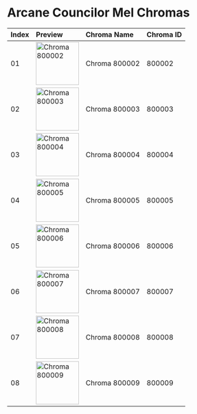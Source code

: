 # Arcane Councilor Mel Chromas

| Index | Preview | Chroma Name | Chroma ID |
|:---|:---|:---|:---|
| 01 | <img src='https://raw.communitydragon.org/latest/plugins/rcp-be-lol-game-data/global/default/v1/champion-chroma-images/800/800002.png' alt='Chroma 800002' width='100'> | Chroma 800002 | 800002 |
| 02 | <img src='https://raw.communitydragon.org/latest/plugins/rcp-be-lol-game-data/global/default/v1/champion-chroma-images/800/800003.png' alt='Chroma 800003' width='100'> | Chroma 800003 | 800003 |
| 03 | <img src='https://raw.communitydragon.org/latest/plugins/rcp-be-lol-game-data/global/default/v1/champion-chroma-images/800/800004.png' alt='Chroma 800004' width='100'> | Chroma 800004 | 800004 |
| 04 | <img src='https://raw.communitydragon.org/latest/plugins/rcp-be-lol-game-data/global/default/v1/champion-chroma-images/800/800005.png' alt='Chroma 800005' width='100'> | Chroma 800005 | 800005 |
| 05 | <img src='https://raw.communitydragon.org/latest/plugins/rcp-be-lol-game-data/global/default/v1/champion-chroma-images/800/800006.png' alt='Chroma 800006' width='100'> | Chroma 800006 | 800006 |
| 06 | <img src='https://raw.communitydragon.org/latest/plugins/rcp-be-lol-game-data/global/default/v1/champion-chroma-images/800/800007.png' alt='Chroma 800007' width='100'> | Chroma 800007 | 800007 |
| 07 | <img src='https://raw.communitydragon.org/latest/plugins/rcp-be-lol-game-data/global/default/v1/champion-chroma-images/800/800008.png' alt='Chroma 800008' width='100'> | Chroma 800008 | 800008 |
| 08 | <img src='https://raw.communitydragon.org/latest/plugins/rcp-be-lol-game-data/global/default/v1/champion-chroma-images/800/800009.png' alt='Chroma 800009' width='100'> | Chroma 800009 | 800009 |
